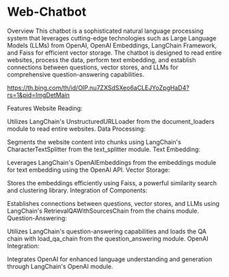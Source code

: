 # Web-Chatbot

Overview
This chatbot is a sophisticated natural language processing system that leverages cutting-edge technologies such as Large Language Models (LLMs) from OpenAI, OpenAI Embeddings, LangChain Framework, and Faiss for efficient vector storage. The chatbot is designed to read entire websites, process the data, perform text embedding, and establish connections between questions, vector stores, and LLMs for comprehensive question-answering capabilities.

https://th.bing.com/th/id/OIP.nu7ZXSdSXeo6aCLEJYoZpgHaD4?rs=1&pid=ImgDetMain

Features
Website Reading:

Utilizes LangChain's UnstructuredURLLoader from the document_loaders module to read entire websites.
Data Processing:

Segments the website content into chunks using LangChain's CharacterTextSplitter from the text_splitter module.
Text Embedding:

Leverages LangChain's OpenAIEmbeddings from the embeddings module for text embedding using the OpenAI API.
Vector Storage:

Stores the embeddings efficiently using Faiss, a powerful similarity search and clustering library.
Integration of Components:

Establishes connections between questions, vector stores, and LLMs using LangChain's RetrievalQAWithSourcesChain from the chains module.
Question-Answering:

Utilizes LangChain's question-answering capabilities and loads the QA chain with load_qa_chain from the question_answering module.
OpenAI Integration:

Integrates OpenAI for enhanced language understanding and generation through LangChain's OpenAI module.
